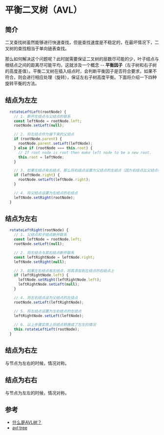 # 平衡二叉树（AVL）

## 简介

二叉查找树虽然能够进行快速查找，但是查找速度是不稳定的，在最坏情况下，二叉树的查找相当于单向链表查找。

那么如何解决这个问题呢？此时就需要保证二叉树的层数尽可能的少，叶子结点与根结点之间的距离尽可能平均，这就涉及一个概念 -- **平衡因子**（左子树和右子树的高度差值）。平衡二叉树在插入结点时，会判断平衡因子是否符合要求，如果不符合，则会进行相应处理（旋转），保证左右子树高度平衡。下面将介绍一下四种旋转平衡的方法。

## 结点为左左

```javascript
  rotateLeftLeft(rootNode) {
    // 1. 断开左结点与父结点的联系
    const leftNode = rootNode.left;
    rootNode.setLeft(null);

    // 2. 将左结点作为接下来的父结点
    if (rootNode.parent) {
      rootNode.parent.setLeft(leftNode);
    } else if (rootNode === this.root) {
      // If root node is root then make left node to be a new root.
      this.root = leftNode;
    }

    // 3. 如果左结点有右结点，那么将右结点设置为父结点的左结点（因为右结点比父结点小）
    if (leftNode.right) {
      rootNode.setLeft(leftNode.right);
    }

    // 4. 将父结点设置为左结点的右结点
    leftNode.setRight(rootNode);
  }
```

## 结点为左右

```javascript
  rotateLeftRight(rootNode) {
    // 1. 父结点和子结点断开联系
    const leftNode = rootNode.left;
    rootNode.setLeft(null);

    // 2. 将左结点与其右结点断开联系
    const leftRightNode = leftNode.right;
    leftNode.setRight(null);

    // 3. 如果左右结点有左结点，将其添加到左结点的右结点上
    if (leftRightNode.left) {
      leftNode.setRight(leftRightNode.left);
      leftRightNode.setLeft(null);
    }

    // 4. 将左右结点设为父结点的左结点
    rootNode.setLeft(leftRightNode);

    // 5. 将左结点设置为左右结点的左结点
    leftRightNode.setLeft(leftNode);
    
    // 6. 以上步骤实质上将结点转换成了左左的情况
    this.rotateLeftLeft(rootNode);
  }
```

## 结点为右左
与节点为左右的时候，情况对称。

## 结点为右右
与节点为左左的时候，情况对称。

## 参考

- [什么是AVL树？](https://mp.weixin.qq.com/s/qa7OjMzGN0-Nd-ftZ977rA)
- [avl tree](https://github.com/trekhleb/javascript-algorithms/tree/master/src/data-structures/tree/avl-tree)